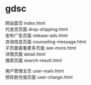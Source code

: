 # gdsc
网站首页  index.html  
代发货页面  drop-shipping.html  
发布广告页面  release-ads.html  
咨询信息页面 counseling-message.html  
子页面查看更多页面  see-more.html  
详情页面  detail.html  
搜索页面  search-result.html  


用户管理主页 user-main.html  
预存款充值页面 user-charge.html